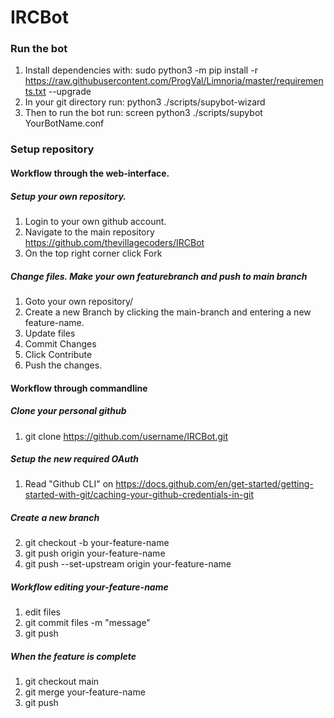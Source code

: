# IRCBot

### Run the bot
  1) Install dependencies with: sudo python3 -m pip install -r https://raw.githubusercontent.com/ProgVal/Limnoria/master/requirements.txt --upgrade
  2) In your git directory run: python3 ./scripts/supybot-wizard 
  3) Then to run the bot run: screen python3 ./scripts/supybot YourBotName.conf

### Setup repository
#### Workflow through the web-interface.
##### Setup your own repository.
  1) Login to your own github account. 
  2) Navigate to the main repository https://github.com/thevillagecoders/IRCBot
  3) On the top right corner click Fork

##### Change files. Make your own featurebranch and push to main branch
  1) Goto your own repository/
  2) Create a new Branch by clicking the main-branch and entering a new feature-name.
  3) Update files
  4) Commit Changes
  5) Click Contribute
  6) Push the changes.

#### Workflow through commandline

##### Clone your personal github
  1) git clone https://github.com/username/IRCBot.git

##### Setup the new required OAuth
  1) Read "Github CLI" on https://docs.github.com/en/get-started/getting-started-with-git/caching-your-github-credentials-in-git

##### Create a new branch
  2) git checkout -b your-feature-name
  3) git push origin your-feature-name
  4) git push --set-upstream origin your-feature-name

##### Workflow editing your-feature-name
  1) edit files
  2) git commit files -m "message"
  3) git push

##### When the feature is complete
  1) git checkout main
  2) git merge your-feature-name
  3) git push

